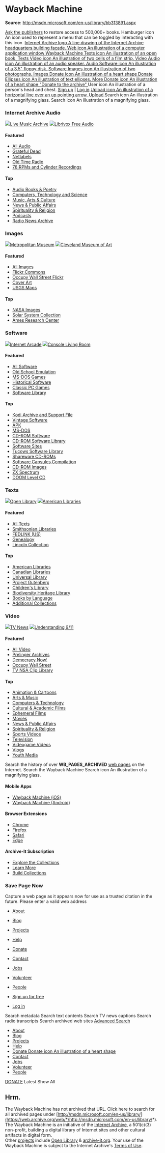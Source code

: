 # Wayback Machine

**Source:** http://msdn.microsoft.com/en-us/library/bb313891.aspx

[Ask the publishers](https://change.org/LetReadersRead) to restore access to 500,000+ books.
Hamburger icon An icon used to represent a menu that can be toggled by interacting with this icon.
[ Internet Archive logo A line drawing of the Internet Archive headquarters building façade. ](https://archive.org/ "Go home")
[ Web icon An illustration of a computer application window Wayback Machine ](https://web.archive.org "Expand web menu") [ Texts icon An illustration of an open book.  Texts ](https://archive.org/details/texts "Expand texts menu") [ Video icon An illustration of two cells of a film strip. Video ](https://archive.org/details/movies "Expand video menu") [ Audio icon An illustration of an audio speaker.  Audio ](https://archive.org/details/audio "Expand audio menu") [ Software icon An illustration of a 3.5" floppy disk. Software ](https://archive.org/details/software "Expand software menu") [ Images icon An illustration of two photographs.  Images ](https://archive.org/details/image "Expand images menu") [ Donate icon An illustration of a heart shape  Donate ](https://archive.org/donate/ "Expand donate menu") [ Ellipses icon An illustration of text ellipses.  More ](https://archive.org/about/ "Expand more menu")
[ Donate icon An illustration of a heart shape "Donate to the archive" ](https://archive.org/donate/?origin=iawww-mbhrt)
User icon An illustration of a person's head and chest.  [Sign up](https://archive.org/account/signup) | [Log in](https://archive.org/account/login)
[ Upload icon An illustration of a horizontal line over an up pointing arrow. Upload ](https://archive.org/create) Search icon An illustration of a magnifying glass.
Search icon An illustration of a magnifying glass.
###  Internet Archive Audio
[![](https://archive.org/services/img/etree)Live Music Archive](https://archive.org/details/etree) [![](https://archive.org/services/img/librivoxaudio)Librivox Free Audio](https://archive.org/details/librivoxaudio)
#### Featured
  * [All Audio](https://archive.org/details/audio)
  * [Grateful Dead](https://archive.org/details/GratefulDead)
  * [Netlabels](https://archive.org/details/netlabels)
  * [Old Time Radio](https://archive.org/details/oldtimeradio)
  * [78 RPMs and Cylinder Recordings](https://archive.org/details/78rpm)


#### Top
  * [Audio Books & Poetry](https://archive.org/details/audio_bookspoetry)
  * [Computers, Technology and Science](https://archive.org/details/audio_tech)
  * [Music, Arts & Culture](https://archive.org/details/audio_music)
  * [News & Public Affairs](https://archive.org/details/audio_news)
  * [Spirituality & Religion](https://archive.org/details/audio_religion)
  * [Podcasts](https://archive.org/details/podcasts)
  * [Radio News Archive](https://archive.org/details/radio)


###  Images
[![](https://archive.org/services/img/metropolitanmuseumofart-gallery)Metropolitan Museum](https://archive.org/details/metropolitanmuseumofart-gallery) [![](https://archive.org/services/img/clevelandart)Cleveland Museum of Art](https://archive.org/details/clevelandart)
#### Featured
  * [All Images](https://archive.org/details/image)
  * [Flickr Commons](https://archive.org/details/flickrcommons)
  * [Occupy Wall Street Flickr](https://archive.org/details/flickr-ows)
  * [Cover Art](https://archive.org/details/coverartarchive)
  * [USGS Maps](https://archive.org/details/maps_usgs)


#### Top
  * [NASA Images](https://archive.org/details/nasa)
  * [Solar System Collection](https://archive.org/details/solarsystemcollection)
  * [Ames Research Center](https://archive.org/details/amesresearchcenterimagelibrary)


###  Software
[![](https://archive.org/services/img/internetarcade)Internet Arcade](https://archive.org/details/internetarcade) [![](https://archive.org/services/img/consolelivingroom)Console Living Room](https://archive.org/details/consolelivingroom)
#### Featured
  * [All Software](https://archive.org/details/software)
  * [Old School Emulation](https://archive.org/details/tosec)
  * [MS-DOS Games](https://archive.org/details/softwarelibrary_msdos_games)
  * [Historical Software](https://archive.org/details/historicalsoftware)
  * [Classic PC Games](https://archive.org/details/classicpcgames)
  * [Software Library](https://archive.org/details/softwarelibrary)


#### Top
  * [Kodi Archive and Support File](https://archive.org/details/kodi_archive)
  * [Vintage Software](https://archive.org/details/vintagesoftware)
  * [APK](https://archive.org/details/apkarchive)
  * [MS-DOS](https://archive.org/details/softwarelibrary_msdos)
  * [CD-ROM Software](https://archive.org/details/cd-roms)
  * [CD-ROM Software Library](https://archive.org/details/cdromsoftware)
  * [Software Sites](https://archive.org/details/softwaresites)
  * [Tucows Software Library](https://archive.org/details/tucows)
  * [Shareware CD-ROMs](https://archive.org/details/cdbbsarchive)
  * [Software Capsules Compilation](https://archive.org/details/softwarecapsules)
  * [CD-ROM Images](https://archive.org/details/cdromimages)
  * [ZX Spectrum](https://archive.org/details/softwarelibrary_zx_spectrum)
  * [DOOM Level CD](https://archive.org/details/doom-cds)


###  Texts
[![](https://archive.org/images/widgetOL.png)Open Library](https://openlibrary.org/) [![](https://archive.org/services/img/americana)American Libraries](https://archive.org/details/americana)
#### Featured
  * [All Texts](https://archive.org/details/texts)
  * [Smithsonian Libraries](https://archive.org/details/smithsonian)
  * [FEDLINK (US)](https://archive.org/details/fedlink)
  * [Genealogy](https://archive.org/details/genealogy)
  * [Lincoln Collection](https://archive.org/details/lincolncollection)


#### Top
  * [American Libraries](https://archive.org/details/americana)
  * [Canadian Libraries](https://archive.org/details/toronto)
  * [Universal Library](https://archive.org/details/universallibrary)
  * [Project Gutenberg](https://archive.org/details/gutenberg)
  * [Children's Library](https://archive.org/details/iacl)
  * [Biodiversity Heritage Library](https://archive.org/details/biodiversity)
  * [Books by Language](https://archive.org/details/booksbylanguage)
  * [Additional Collections](https://archive.org/details/additional_collections)


###  Video
[![](https://archive.org/services/img/tv)TV News](https://archive.org/details/tv) [![](https://archive.org/services/img/911)Understanding 9/11](https://archive.org/details/911)
#### Featured
  * [All Video](https://archive.org/details/movies)
  * [Prelinger Archives](https://archive.org/details/prelinger)
  * [Democracy Now!](https://archive.org/details/democracy_now_vid)
  * [Occupy Wall Street](https://archive.org/details/occupywallstreet)
  * [TV NSA Clip Library](https://archive.org/details/nsa)


#### Top
  * [Animation & Cartoons](https://archive.org/details/animationandcartoons)
  * [Arts & Music](https://archive.org/details/artsandmusicvideos)
  * [Computers & Technology](https://archive.org/details/computersandtechvideos)
  * [Cultural & Academic Films](https://archive.org/details/culturalandacademicfilms)
  * [Ephemeral Films](https://archive.org/details/ephemera)
  * [Movies](https://archive.org/details/moviesandfilms)
  * [News & Public Affairs](https://archive.org/details/newsandpublicaffairs)
  * [Spirituality & Religion](https://archive.org/details/spiritualityandreligion)
  * [Sports Videos](https://archive.org/details/sports)
  * [Television](https://archive.org/details/television)
  * [Videogame Videos](https://archive.org/details/gamevideos)
  * [Vlogs](https://archive.org/details/vlogs)
  * [Youth Media](https://archive.org/details/youth_media)


Search the history of over __WB_PAGES_ARCHIVED__ [web pages](https://blog.archive.org/2016/10/23/defining-web-pages-web-sites-and-web-captures/) on the Internet. 
[ ](https://web.archive.org) Search the Wayback Machine
Search icon An illustration of a magnifying glass.
#### Mobile Apps
  * [Wayback Machine (iOS)](https://apps.apple.com/us/app/wayback-machine/id1201888313)
  * [Wayback Machine (Android)](https://play.google.com/store/apps/details?id=com.archive.waybackmachine&hl=en_US)


#### Browser Extensions
  * [Chrome](https://chrome.google.com/webstore/detail/wayback-machine/fpnmgdkabkmnadcjpehmlllkndpkmiak)
  * [Firefox](https://addons.mozilla.org/en-US/firefox/addon/wayback-machine_new/)
  * [Safari](https://apps.apple.com/us/app/wayback-machine/id1472432422?mt=12)
  * [Edge](https://microsoftedge.microsoft.com/addons/detail/wayback-machine/kjmickeoogghaimmomagaghnogelpcpn?hl=en-US)


#### Archive-It Subscription
  * [Explore the Collections](https://www.archive-it.org/explore)
  * [Learn More](https://www.archive-it.org/blog/learn-more/)
  * [Build Collections](https://www.archive-it.org/contact-us)


### Save Page Now
Capture a web page as it appears now for use as a trusted citation in the future.
Please enter a valid web address
  * [About](https://archive.org/about/)
  * [Blog](https://blog.archive.org)
  * [Projects](https://archive.org/projects/)
  * [Help](https://archive.org/about/faqs.php)
  * [Donate](https://archive.org/donate?origin=iawww-TopNavDonateButton)
  * [Contact](https://archive.org/about/contact)
  * [Jobs](https://archive.org/about/jobs)
  * [Volunteer](https://archive.org/about/volunteer-positions)
  * [People](https://archive.org/about/bios)


  * [ Sign up for free  ](https://archive.org/account/signup)
  * [ Log in  ](https://archive.org/account/login)


Search metadata  Search text contents  Search TV news captions  Search radio transcripts  Search archived web sites  [Advanced Search](https://archive.org/advancedsearch.php)
  * [About](https://archive.org/about/)
  * [Blog](https://blog.archive.org)
  * [Projects](https://archive.org/projects/)
  * [Help](https://archive.org/about/faqs.php)
  * [Donate Donate icon An illustration of a heart shape ](https://archive.org/donate?origin=iawww-TopNavDonateButton)
  * [Contact](https://archive.org/about/contact)
  * [Jobs](https://archive.org/about/jobs)
  * [Volunteer](https://archive.org/about/volunteer-positions)
  * [People](https://archive.org/about/bios)


[DONATE](http://archive.org/donate/?origin=wbwww-CalndrDonateButton)
[](https://web.archive.org/)
Latest Show All
## Hrm.
The Wayback Machine has not archived that URL.
Click here to search for all archived pages under [http://msdn.microsoft.com/en-us/library/](https://web.archive.org/web/*/http://msdn.microsoft.com/en-us/library/*). 
The Wayback Machine is an initiative of the [Internet Archive](https://archive.org/), a 501(c)(3) non-profit, building a digital library of Internet sites and other cultural artifacts in digital form.   
Other [projects](https://archive.org/projects/) include [Open Library](https://openlibrary.org/) & [archive-it.org](https://archive-it.org). 
Your use of the Wayback Machine is subject to the Internet Archive's [Terms of Use](https://archive.org/about/terms.php). 
